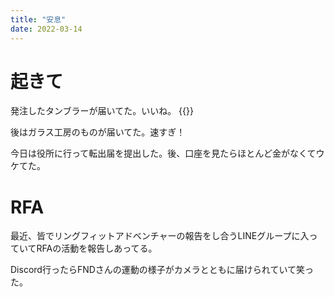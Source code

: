 ```yaml
---
title: "安息"
date: 2022-03-14
---
```


# 起きて

発注したタンブラーが届いてた。いいね。
{{<tweet user="dango_bot" id="1503245232024227841">}}

後はガラス工房のものが届いてた。速すぎ！

今日は役所に行って転出届を提出した。後、口座を見たらほとんど金がなくてウケてた。

# RFA
最近、皆でリングフィットアドベンチャーの報告をし合うLINEグループに入っていてRFAの活動を報告しあってる。

Discord行ったらFNDさんの運動の様子がカメラとともに届けられていて笑った。